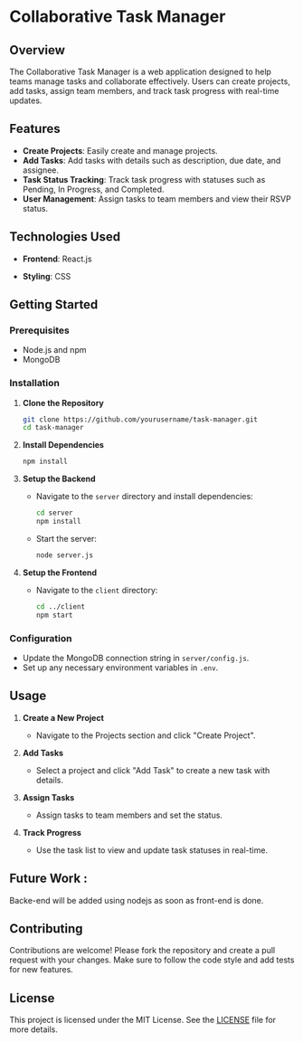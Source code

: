 # Collaborative Task Manager

## Overview

The Collaborative Task Manager is a web application designed to help teams manage tasks and collaborate effectively. Users can create projects, add tasks, assign team members, and track task progress with real-time updates.

## Features

- **Create Projects**: Easily create and manage projects.
- **Add Tasks**: Add tasks with details such as description, due date, and assignee.
- **Task Status Tracking**: Track task progress with statuses such as Pending, In Progress, and Completed.
- **User Management**: Assign tasks to team members and view their RSVP status.

## Technologies Used

- **Frontend**: React.js
<!-- - **Backend**: Node.js, Express.js
- **Database**: MongoDB
- **Real-Time Communication**: Socket.IO -->
- **Styling**: CSS

## Getting Started

### Prerequisites

- Node.js and npm
- MongoDB

### Installation

1. **Clone the Repository**

   ```bash
   git clone https://github.com/yourusername/task-manager.git
   cd task-manager
   ```

2. **Install Dependencies**

   ```bash
   npm install
   ```

3. **Setup the Backend**

   - Navigate to the `server` directory and install dependencies:

     ```bash
     cd server
     npm install
     ```

   - Start the server:

     ```bash
     node server.js
     ```

4. **Setup the Frontend**

   - Navigate to the `client` directory:

     ```bash
     cd ../client
     npm start
     ```

### Configuration

- Update the MongoDB connection string in `server/config.js`.
- Set up any necessary environment variables in `.env`.

## Usage

1. **Create a New Project**

   - Navigate to the Projects section and click "Create Project".

2. **Add Tasks**

   - Select a project and click "Add Task" to create a new task with details.

3. **Assign Tasks**

   - Assign tasks to team members and set the status.

4. **Track Progress**
   - Use the task list to view and update task statuses in real-time.

## Future Work :

Backe-end will be added using nodejs as soon as front-end is done.

## Contributing

Contributions are welcome! Please fork the repository and create a pull request with your changes. Make sure to follow the code style and add tests for new features.

## License

This project is licensed under the MIT License. See the [LICENSE](LICENSE) file for more details.
